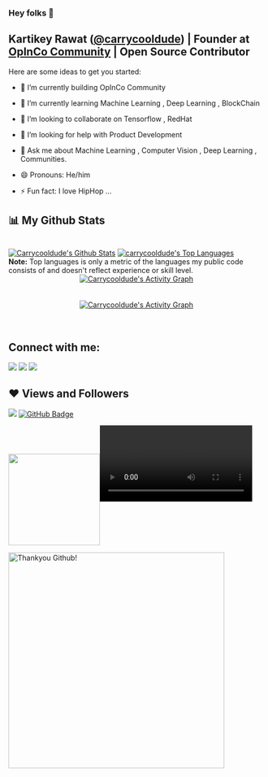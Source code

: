 ### Hey folks 👋
##  Kartikey Rawat ([@carrycooldude](https://twitter.com/carrycooldude)) | Founder at [OpInCo Community](https://github.com/OpInCo-Community) | Open Source Contributor


Here are some ideas to get you started:

- 🔭 I’m currently building OpInCo Community
- 🌱 I’m currently learning Machine Learning , Deep Learning , BlockChain 
- 👯 I’m looking to collaborate on Tensorflow , RedHat
- 🤔 I’m looking for help with Product Development
- 💬 Ask me about Machine Learning , Computer Vision , Deep Learning , Communities. 


- 😄 Pronouns: He/him
- ⚡ Fun fact: I love HipHop ...


## 📊 My Github Stats

  <br/>
    <a href="https://github.com/carrycooldude/github-readme-stats"><img alt="Carrycooldude's Github Stats" src="https://github-readme-stats.vercel.app/api?username=carrycooldude&show_icons=true&count_private=true&theme=react&hide_border=true&bg_color=0D1117" /></a>
  <a href="https://github.com/carrycooldude/github-readme-stats"><img alt="carrycooldude's Top Languages" src="https://github-readme-stats.vercel.app/api/top-langs/?username=carrycooldude&langs_count=8&count_private=true&layout=compact&theme=react&hide_border=true&bg_color=0D1117" /></a>
  <br/>
  <b>Note:</b> Top languages is only a metric of the languages my public code consists of and doesn't reflect experience or skill level.

<div align="center"><a href="https://git.io/streak-stats"><img alt="Carrycooldude's Activity Graph" src="https://github-readme-streak-stats.herokuapp.com/?user=carrycooldude&theme=radical&bg_color=0D1117&color=5BCDEC&line=5BCDEC&point=FFFFFF&hide_border=true" /></a>
</div>
<br/>
<br/>
<div align="center">
<a href="https://github.com/carrycooldude/github-readme-activity-graph"><img alt="Carrycooldude's Activity Graph" src="https://github-readme-activity-graph.cyclic.app/graph?username=carrycooldude&bg_color=0D1117&color=5BCDEC&line=5BCDEC&point=FFFFFF&hide_border=true" /></a>
</div>
<br/>
<br/>

## Connect with me:
<p align="center">

<a href = "https://www.linkedin.com/in/carrycooldude/"><img src="https://img.icons8.com/fluent/48/000000/linkedin.png"/></a>
<a href = "https://twitter.com/carrycooldude"><img src="https://img.icons8.com/fluent/48/000000/twitter.png"/></a>
<a href = "https://www.instagram.com/carrycooldude/"><img src="https://img.icons8.com/fluent/48/000000/instagram-new.png"/></a>


</p>

## ❤ Views and Followers

![](https://komarev.com/ghpvc/?username=carrycooldude&color=blueviolet&bg_color=0D1117&color=5BCDEC&line=5BCDEC&point=FFFFFF&hide_border=true)
<a href="https://github.com/carrycooldude?tab=followers"><img src="https://img.shields.io/github/followers/carrycooldude?label=Followers&style=social" alt="GitHub Badge"></a>


<!-- [![GitHub Streak](https://github-readme-streak-stats.herokuapp.com/?user=carrycooldude&theme=dark)](https://git.io/streak-stats) -->
<img height="180em"   align="center" src="https://github-readme-stats.vercel.app/api?username=carrycooldude&show_icons=true&theme=jolly&include_all_commits=true&count_private=true"/>![](https://user-images.githubusercontent.com/41143496/111524041-fc65e800-8781-11eb-8a84-ae5e8517b1f7.mp4) 

<img src="https://user-images.githubusercontent.com/41143496/111601768-b13aec00-87f8-11eb-8d8c-51db093db5da.gif" alt="Thankyou Github!" width="425">


<!--  <img height="180em" align="center" src="https://github-readme-stats.vercel.app/api/top-langs/?username=carrycooldude&&layout=compact&hide=shell&theme=jolly"/> -->
